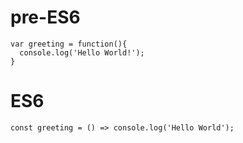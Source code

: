 # pre-ES6
```
var greeting = function(){
  console.log('Hello World!');
}
```

# ES6
```
const greeting = () => console.log('Hello World');
```
